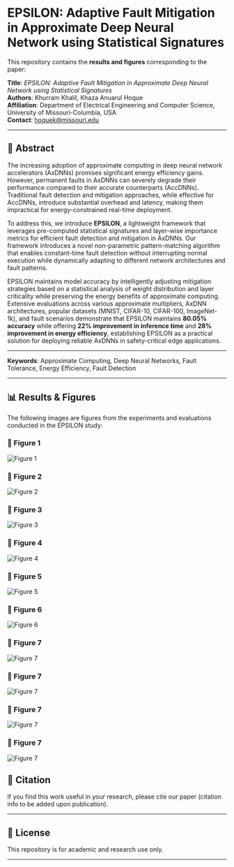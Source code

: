 # EPSILON: Adaptive Fault Mitigation in Approximate Deep Neural Network using Statistical Signatures

This repository contains the **results and figures** corresponding to the paper:

**Title**: *EPSILON: Adaptive Fault Mitigation in Approximate Deep Neural Network using Statistical Signatures*  
**Authors**: Khurram Khalil, Khaza Anuarul Hoque  
**Affiliation**: Department of Electrical Engineering and Computer Science, University of Missouri-Columbia, USA  
**Contact**: hoquek@missouri.edu

---

## 📄 Abstract

The increasing adoption of approximate computing in deep neural network accelerators (AxDNNs) promises significant energy efficiency gains. However, permanent faults in AxDNNs can severely degrade their performance compared to their accurate counterparts (AccDNNs). Traditional fault detection and mitigation approaches, while effective for AccDNNs, introduce substantial overhead and latency, making them impractical for energy-constrained real-time deployment.

To address this, we introduce **EPSILON**, a lightweight framework that leverages pre-computed statistical signatures and layer-wise importance metrics for efficient fault detection and mitigation in AxDNNs. Our framework introduces a novel non-parametric pattern-matching algorithm that enables constant-time fault detection without interrupting normal execution while dynamically adapting to different network architectures and fault patterns.

EPSILON maintains model accuracy by intelligently adjusting mitigation strategies based on a statistical analysis of weight distribution and layer criticality while preserving the energy benefits of approximate computing. Extensive evaluations across various approximate multipliers, AxDNN architectures, popular datasets (MNIST, CIFAR-10, CIFAR-100, ImageNet-1k), and fault scenarios demonstrate that EPSILON maintains **80.05% accuracy** while offering **22% improvement in inference time** and **28% improvement in energy efficiency**, establishing EPSILON as a practical solution for deploying reliable AxDNNs in safety-critical edge applications.

---

**Keywords**: Approximate Computing, Deep Neural Networks, Fault Tolerance, Energy Efficiency, Fault Detection

---

## 📊 Results & Figures

The following images are figures from the experiments and evaluations conducted in the EPSILON study:

### 🔹 Figure 1
![Figure 1](results/image.png)

### 🔹 Figure 2
![Figure 2](results/image_2.png)

### 🔹 Figure 3
![Figure 3](results/image_3.png)

### 🔹 Figure 4
![Figure 4](results/image_4.png)

### 🔹 Figure 5
![Figure 5](results/image_5.png)

### 🔹 Figure 6
![Figure 6](results/image_6.png)

### 🔹 Figure 7
![Figure 7](results/image_7.png)

### 🔹 Figure 7
![Figure 7](results/image_8.png)

### 🔹 Figure 7
![Figure 7](results/image_9.png)

### 🔹 Figure 7
![Figure 7](results/image_10.png)

## 🧠 Citation

If you find this work useful in your research, please cite our paper (citation info to be added upon publication).

---

## 🔗 License

This repository is for academic and research use only.

---
